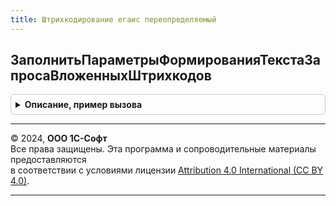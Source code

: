 ```yaml
---
title: Штрихкодирование егаис переопределяемый
---
```



## ЗаполнитьПараметрыФормированияТекстаЗапросаВложенныхШтрихкодов
<details style="margin: 1em 0; padding: 0.5em; border: 1px solid #ccc; border-radius: 6px;">

<summary style="font-weight: bold; cursor: pointer;">Описание, пример вызова</summary>

```bsl
//
// Параметры:
// 	Параметры
// 	ДокументСсылка
Процедура ЗаполнитьПараметрыФормированияТекстаЗапросаВложенныхШтрихкодов(Параметры, ДокументСсылка) Экспорт
```

Пример вызова
```bsl
ШтрихкодированиеЕГАИСПереопределяемый.ЗаполнитьПараметрыФормированияТекстаЗапросаВложенныхШтрихкодов(Параметры, ДокументСсылка) 
```
</details>

---

© 2024, **ООО 1С-Софт**  
Все права защищены. Эта программа и сопроводительные материалы предоставляются  
в соответствии с условиями лицензии [Attribution 4.0 International (CC BY 4.0)](https://creativecommons.org/licenses/by/4.0/legalcode).

---

